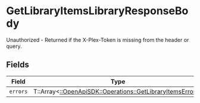 # GetLibraryItemsLibraryResponseBody

Unauthorized - Returned if the X-Plex-Token is missing from the header or query.


## Fields

| Field                                                                                                         | Type                                                                                                          | Required                                                                                                      | Description                                                                                                   |
| ------------------------------------------------------------------------------------------------------------- | ------------------------------------------------------------------------------------------------------------- | ------------------------------------------------------------------------------------------------------------- | ------------------------------------------------------------------------------------------------------------- |
| `errors`                                                                                                      | T::Array<[::OpenApiSDK::Operations::GetLibraryItemsErrors](../../models/operations/getlibraryitemserrors.md)> | :heavy_minus_sign:                                                                                            | N/A                                                                                                           |